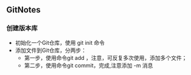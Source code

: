 ## GitNotes

### 创建版本库

  * 初始化一个Git仓库，使用 git init 命令
  * 添加文件到Git仓库，分两步：
    * 第一步，使用命令git add <file>，注意，可反复多次使用，添加多个文件；
    * 第二步，使用命令git commit，完成,注意添加 -m 消息

### 
